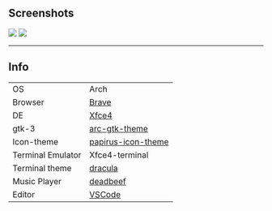 ## Screenshots

![](https://imgur.com/Ve0h2GP.png)
![](https://imgur.com/iUBwcZk.png)

---

## Info

|         |       |
|---------|-------|
| OS      | Arch  |
| Browser | [Brave](https://brave.com/) |
| DE      | [Xfce4](https://www.xfce.org/) |
| gtk-3   | [arc-gtk-theme](https://archlinux.org/packages/community/any/arc-gtk-theme/) |
| Icon-theme | [papirus-icon-theme](https://github.com/PapirusDevelopmentTeam/papirus-icon-theme) |
| Terminal Emulator | Xfce4-terminal |
| Terminal theme | [dracula](https://github.com/gpk2000/dotfiles/blob/master/base16-dracula.theme) |
| Music Player | [deadbeef](https://archlinux.org/packages/community/x86_64/deadbeef/) |
| Editor | [VSCode](https://code.visualstudio.com/) |
